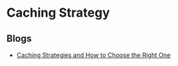 # Caching Strategy

## Blogs

- [Caching Strategies and How to Choose the Right One
](https://codeahoy.com/2017/08/11/caching-strategies-and-how-to-choose-the-right-one/)
